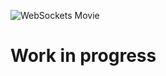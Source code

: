 ![WebSockets Movie](https://github.com/davidgatti/IoT-Raw-Sockets-Examples/blob/assets/webSockets.gif)

# Work in progress
